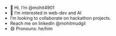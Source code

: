 - 👋 Hi, I’m @mohit4901
- 👀 I’m interested in web-dev and AI
-  I’m looking to collaborate on hackathon projects.
-  Reach me on linkedIn @mohitmudgil
- 😄 Pronouns: he/him

<!---
mohit4901/mohit4901 is a ✨ special ✨ repository because its `README.md` (this file) appears on your GitHub profile.
You can click the Preview link to take a look at your changes.
--->

